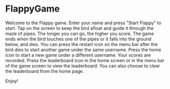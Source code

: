 # FlappyGame
Welcome to the Flappy game. Enter your name and press "Start Flappy" to start. 
Tap on the screen to keep the bird afloat and guide it through the maze of pipes.
The longer you can go, the higher you score.
The game ends when the bird touches one of the pipes or it falls into the ground below, and dies.
You can press the restart icon on the menu bar after the bird dies to start another game under the same username.
Press the home icon to start a new game under a different username.
Your scores are recorded. Press the leaderboard icon in the home screen or in the menu bar of the game screen to view the leaderboard. You can also choose to clear the leaderboard from the home page.

Enjoy!

